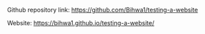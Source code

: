 Github repository link:
https://github.com/Bihwa1/testing-a-website

Website:
https://bihwa1.github.io/testing-a-website/

